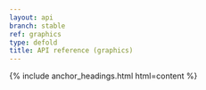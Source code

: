 ```yaml
---
layout: api
branch: stable
ref: graphics
type: defold
title: API reference (graphics)
---
```

{% include anchor_headings.html html=content %}